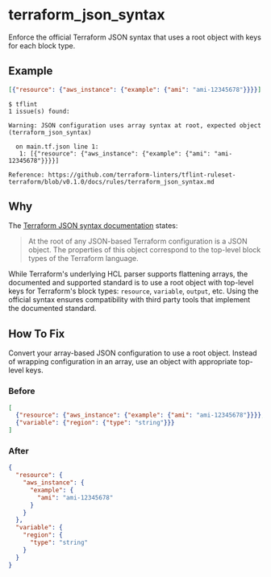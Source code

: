 # terraform_json_syntax

Enforce the official Terraform JSON syntax that uses a root object with keys for each block type.

## Example

```json
[{"resource": {"aws_instance": {"example": {"ami": "ami-12345678"}}}}]
```

```
$ tflint
1 issue(s) found:

Warning: JSON configuration uses array syntax at root, expected object (terraform_json_syntax)

  on main.tf.json line 1:
   1: [{"resource": {"aws_instance": {"example": {"ami": "ami-12345678"}}}}]

Reference: https://github.com/terraform-linters/tflint-ruleset-terraform/blob/v0.1.0/docs/rules/terraform_json_syntax.md
```

## Why

The [Terraform JSON syntax documentation](https://developer.hashicorp.com/terraform/language/syntax/json#json-file-structure) states:

> At the root of any JSON-based Terraform configuration is a JSON object. The properties of this object correspond to the top-level block types of the Terraform language.

While Terraform's underlying HCL parser supports flattening arrays, the documented and supported standard is to use a root object with top-level keys for Terraform's block types: `resource`, `variable`, `output`, etc. Using the official syntax ensures compatibility with third party tools that implement the documented standard.

## How To Fix

Convert your array-based JSON configuration to use a root object. Instead of wrapping configuration in an array, use an object with appropriate top-level keys.

### Before

```json
[
  {"resource": {"aws_instance": {"example": {"ami": "ami-12345678"}}}},
  {"variable": {"region": {"type": "string"}}}
]
```

### After

```json
{
  "resource": {
    "aws_instance": {
      "example": {
        "ami": "ami-12345678"
      }
    }
  },
  "variable": {
    "region": {
      "type": "string"
    }
  }
}
```
